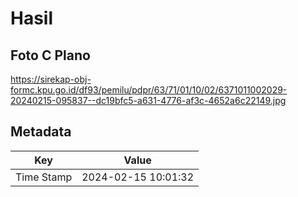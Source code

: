 # Hasil

## Foto C Plano

https://sirekap-obj-formc.kpu.go.id/df93/pemilu/pdpr/63/71/01/10/02/6371011002029-20240215-095837--dc19bfc5-a631-4776-af3c-4652a6c22149.jpg


## Metadata

| Key        | Value               |
| ---------- | ------------------- |
| Time Stamp | 2024-02-15 10:01:32 |



